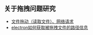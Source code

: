 ## 关于拖拽问题研究

- [文件拖动（读取文件）、网络请求](https://www.cnblogs.com/ronle/p/11856563.html)
- [electron如何获取被拖拽文件的路径信息](https://newsn.net/say/electron-drag-uri.html)
